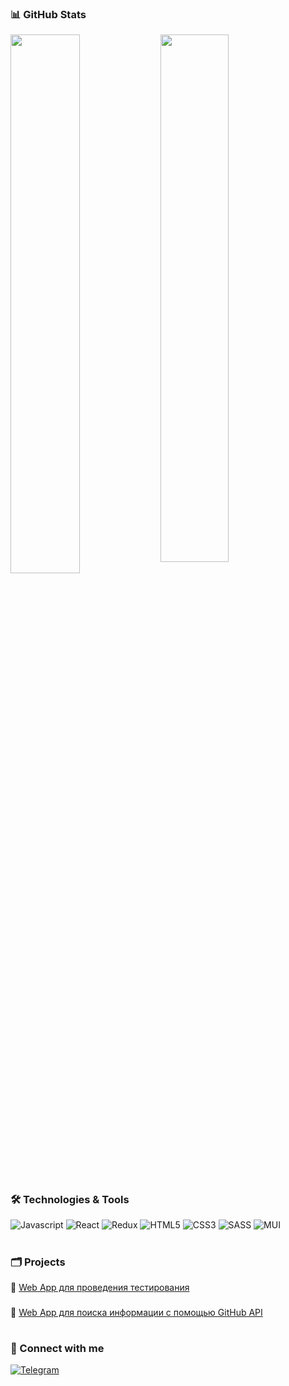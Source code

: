 ### 📊 GitHub Stats
<img align="left" width="47%" src="https://github-readme-stats.vercel.app/api?username=Isaev3-IV&show_icons=true&theme=dracula" />
<img width="46.5%" src="https://github-readme-stats.vercel.app/api/top-langs/?username=Isaev3-IV&layout=compact" />
  
#

### 🛠️ Technologies & Tools

![Javascript](https://img.shields.io/badge/-Javascript-090909?style=for-the-badge&logo=javascript)
![React](https://img.shields.io/badge/-React-090909?style=for-the-badge&logo=react)
![Redux](https://img.shields.io/badge/-Redux-090909?style=for-the-badge&logo=Redux)
![HTML5](https://img.shields.io/badge/-HTML5-090909?style=for-the-badge&logo=HTML5)
![CSS3](https://img.shields.io/badge/-CSS3-090909?style=for-the-badge&logo=CSS3)
![SASS](https://img.shields.io/badge/-SASS-090909?style=for-the-badge&logo=SASS)
![MUI](https://img.shields.io/badge/-MUI-090909?style=for-the-badge&logo=MUI)

#

### 🗂 Projects

📍 <a href="https://isaev-iv.github.io/web-app-to-pass-the-test">Web App для проведения тестирования</a>

###
📍 <a href="https://isaev-iv.github.io/githubapi-show-stats/">Web App для поиска информации с помощью GitHub API</a>

#

### 🤝 Connect with me

[![Telegram](https://img.shields.io/badge/-Telegram-090909?style=for-the-badge&logo=telegram)](https://t.me/ligatom)

#
